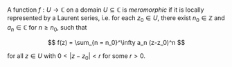 A function $f: U \to \mathbb{C}$ on a domain $U \subseteq \mathbb{C}$ is *meromorphic* if it is locally represented by a Laurent series, i.e. for each $z_0 \in U$, there exist $n_0 \in \mathbb{Z}$ and $a_n \in \mathbb C$ for $n \geq n_0$, such that

$$
f(z) = \sum_{n = n_0}^\infty a_n (z-z_0)^n
$$

for all $z \in U$ with $0 < |z-z_0| < r$ for some $r > 0$.
